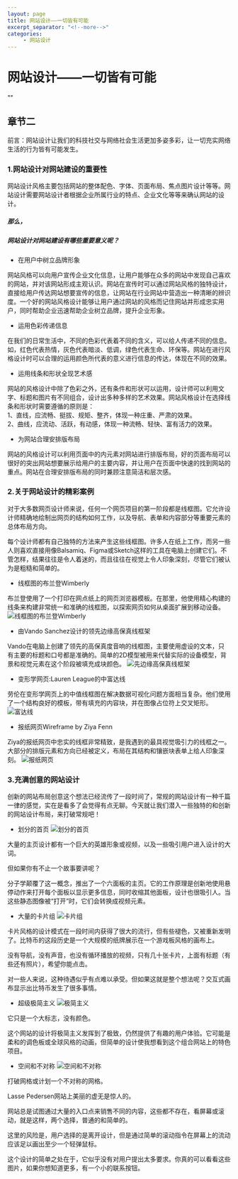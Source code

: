 ```yaml
---
layout: page
title: 网站设计——一切皆有可能
excerpt_separator: "<!--more-->"
categories:
     - 网站设计
---
```

# 网站设计——一切皆有可能
"<!--more-->"
## 章节二
前言：网站设计让我们的科技社交与网络社会生活更加多姿多彩，让一切充实网络生活的行为皆有可能发生。
### 1.网站设计对网站建设的重要性
网站设计风格主要包括网站的整体配色、字体、页面布局、焦点图片设计等等。网站设计需要网站设计者根据企业所属行业的特点、企业文化等等来确认网站的设计。    

##### 那么，
##### 网站设计对网站建设有哪些重要意义呢？
* 在用户中树立品牌形象

网站风格可以向用户宣传企业文化信息，让用户能够在众多的网站中发现自己喜欢的网站，并对该网站形成主观认识。网站在宣传时可以通过网站风格的独特设计，直接给用户传达网站想要宣传的信息，让网站在行业网站中营造出一种清晰的辨识度。一个好的网站风格设计能够让用户通过网站的风格而记住网站并形成忠实用户，同时帮助企业迅速帮助企业树立品牌，提升企业形象。
* 运用色彩传递信息

在我们的日常生活中，不同的色彩代表着不同的含义，可以给人传递不同的信息。如，红色代表热情，灰色代表暗淡、低调，绿色代表生命、环保等。网站在进行风格设计时可以合理的运用颜色所代表的意义进行信息的传达，体现在不同的效果。
* 运用线条和形状全现艺术感

网站的风格设计中除了色彩之外，还有条件和形状可以运用，设计师可以利用文字、标题和图片有不同组合，设计出多种多样的艺术效果。网站风格设计在选择线条和形状时需要遵循的原则是：  
1、直线，应流畅、挺拔、规矩、整齐，体现一种庄重、严肃的效果。  
2、曲线，应流动、活跃，有动感，体现一种流畅、轻快、富有活力的效果。
* 为网站合理安排版布局

网站的风格设计可以利用页面中的内元素对网站进行排版布局，好的页面布局可以很好的突出网站想要展示给用户的主要内容，并让用户在页面中快速的找到网站的重点。网站在合理安排版布局的同时兼顾注意简洁和层次感。

### 2.关于网站设计的精彩案例
对于大多数网页设计师来说，任何一个网页项目的第一阶段都是线框图。它允许设计师精确地绘制出网页的结构如何工作，以及导航、表单和内容部分等重要元素的总体布局方向。

每个设计师都有自己独特的方法来产生这些线框图。许多人在纸上工作，而另一些人则喜欢直接用像Balsamiq、Figma或Sketch这样的工具在电脑上创建它们。不管怎样，结果往往是令人着迷的，而且往往在视觉上令人印象深刻，尽管它们被认为是粗糙和简单的。
* 线框图的布兰登Wimberly

布兰登使用了一个打印在网点纸上的网页浏览器模板。在那里，他使用精心构建的线条来构建非常统一和准确的线框图，以探索网页如何从桌面扩展到移动设备。
![线框图的布兰登Wimberly](https://www.sumaart.com/media/images/20171212/15130667706276.jpg)

* 由Vando Sanchez设计的领先边缘高保真线框架

Vando在电脑上创建了领先的高保真度音响的线框图，主要使用虚设的文本，只有主要的标题和口号都是准确的。简单的2D模型被用来代替实际的设备模型，背景和视觉元素在这个阶段被填充成块颜色。
![先边缘高保真线框架](https://www.sumaart.com/media/images/20171212/15130667911445.jpg)

* 变形学网页:Lauren League的中富达线

劳伦在变形学网页上的中值线框图在解决数据可视化问题方面相当复杂。他们使用了一个结构良好的模板，带有填充的内容块，并在图像占位符上交叉矩形。
![富达线](https://www.sumaart.com/media/images/20171212/15130668846192.jpg)
* 报纸网页Wireframe by Ziya Fenn

Ziya的报纸网页中忠实的线框非常精致，是我遇到的最具视觉吸引力的线框之一。大部分的排版元素和方向已经被定义，布局在其结构和镶嵌块表单上给人印象深刻。
![报纸网页](https://www.sumaart.com/media/images/20171212/15130669263202.jpg)

### 3.充满创意的网站设计
创新的网站布局创意这个想法已经流传了一段时间了，常规的网站设计有一种千篇一律的感觉，实在是看多了会觉得有点无聊。今天就让我们潜入一些独特的和创新的网站设计布局，来打破常规吧！
* 划分的首页
![划分的首页](https://www.sumaarts.com/media/file/20191012/1570866968311932.jpg)  

大量的主页设计都有一个巨大的英雄形象或视频，以及一些吸引用户进入设计的大词。

但如果你有不止一个故事要讲呢？

分子学颠覆了这一概念，推出了一个六面板的主页。它的工作原理是创新地使用悬停动作来打开每个面板以显示更多信息，同时收缩其他面板，设计也很吸引人。当这些静态图像被“打开”时，它们会转换成视频元素。

* 大量的卡片组
![卡片组](https://www.sumaarts.com/media/file/20191012/1570866981907249.jpg)  

卡片风格的设计模式在一段时间内获得了很大的流行，但有些褪色，又被重新发明了。比特币的这段历史是一个大规模的纸牌展示在一个游戏板风格的画布上。

没有导航，没有声音，也没有循环播放的视频，只有几十张卡片，上面有标题（有些还有照片），希望你能点击。

对一些人来说，这种待遇似乎有点难以承受。但如果这就是整个想法呢？交互式画布显示出比特币发生了很多事情。

* 超级极简主义
![极简主义](https://www.sumaarts.com/media/file/20191012/1570866991625256.jpg) 

它只是一个大标志，没有颜色。

这个网站的设计将极简主义发挥到了极致，仍然提供了有趣的用户体验。它可能是柔和的调色板或全球风格的动画，但简单的设计使我想看到这个组合网站上的特色项目。

* 空间和不对称
![空间和不对称](https://www.sumaarts.com/media/file/20191012/1570867032259975.jpg)   

打破网格或计划一个不对称的网格。

Lasse Pedersen网站上美丽的虚无是惊人的。

网站总是试图通过大量的入口点来销售不同的内容，这些都不存在，看屏幕或滚动，就是这样，两个选择，普通的和简单的。

这里的风险是，用户选择的是离开设计，但是通过简单的滚动指令在屏幕上的流动应该足以画出至少一个轻弹鼠标。

这个设计的简单之处在于，它似乎没有对用户提出太多要求。你真的可以看看这些图片，如果你想知道更多，有一个小的联系按钮。
